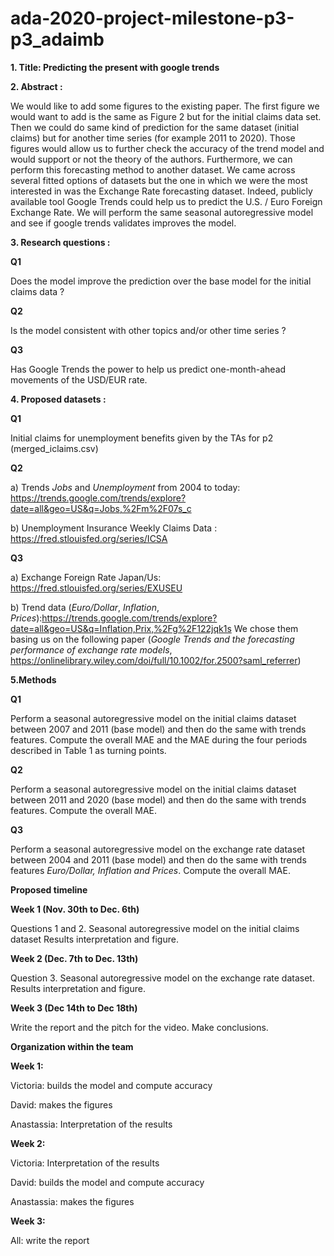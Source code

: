 # ada-2020-project-milestone-p3-p3_adaimb

**1. Title: Predicting the present with google trends**

**2. Abstract :**

We would like to add some figures to the existing paper. The first figure we would want to add is the same as Figure 2 but for the initial claims data set. Then we could do same kind of prediction for the same dataset (initial claims) but for another time series (for example 2011 to 2020). Those figures would allow us to further check the accuracy of the trend model and would support or not the theory of the authors. Furthermore, we can perform this forecasting method to another dataset. We came across several fitted options of datasets but the one in which we were the most interested in was the Exchange Rate forecasting dataset. Indeed, publicly available tool Google Trends could help us to predict the U.S. / Euro Foreign Exchange Rate. We will perform the same seasonal autoregressive model and see if google trends validates improves the model.



**3. Research questions :**

**Q1**

Does the model improve the prediction over the base model for the initial claims data ?

**Q2**

Is the model consistent with other topics and/or other time series ?

**Q3**

Has Google Trends the power to help us predict one-month-ahead movements of the USD/EUR rate.

**4. Proposed datasets :**

**Q1**

Initial claims for unemployment benefits given by the TAs for p2 (merged_iclaims.csv)

**Q2**

a) Trends *Jobs* and *Unemployment* from 2004 to today: https://trends.google.com/trends/explore?date=all&geo=US&q=Jobs,%2Fm%2F07s_c

b) Unemployment Insurance Weekly Claims Data : https://fred.stlouisfed.org/series/ICSA


**Q3**

a) Exchange Foreign Rate  Japan/Us: https://fred.stlouisfed.org/series/EXUSEU

b) Trend data (*Euro/Dollar*, *Inflation*, *Prices*):https://trends.google.com/trends/explore?date=all&geo=US&q=Inflation,Prix,%2Fg%2F122jqk1s
We chose them basing us on the following paper (*Google Trends and the forecasting performance of exchange rate models*, https://onlinelibrary.wiley.com/doi/full/10.1002/for.2500?saml_referrer)

 **5.Methods**

**Q1**

Perform a seasonal autoregressive model on the initial claims dataset between 2007 and 2011 (base model) and then do the same with trends features. Compute the overall MAE and the MAE during the four periods described in Table 1 as turning points. 

**Q2**

Perform a seasonal autoregressive model on the initial claims dataset between 2011 and 2020 (base model) and then do the same with trends features. Compute the overall MAE.

**Q3**

Perform a seasonal autoregressive model on the exchange rate dataset between 2004 and 2011 (base model) and then do the same with trends features *Euro/Dollar, Inflation and Prices*. Compute the overall MAE.


 **Proposed timeline**

**Week 1 (Nov. 30th to Dec. 6th)**

Questions 1 and 2. Seasonal autoregressive model on the initial claims dataset
Results interpretation and figure.

**Week 2 (Dec. 7th to Dec. 13th)** 

Question 3. Seasonal autoregressive model on the exchange rate dataset. 
Results interpretation and figure. 

**Week 3 (Dec 14th to Dec 18th)**

Write the report and the pitch for the video. Make conclusions. 


**Organization within the team**

**Week 1:** 

Victoria: builds the model and compute accuracy 

David: makes the figures 

Anastassia: Interpretation of the results 

**Week 2:** 

Victoria: Interpretation of the results 

David: builds the model and compute accuracy 

Anastassia: makes the figures

**Week 3:** 

All: write the report 

  
